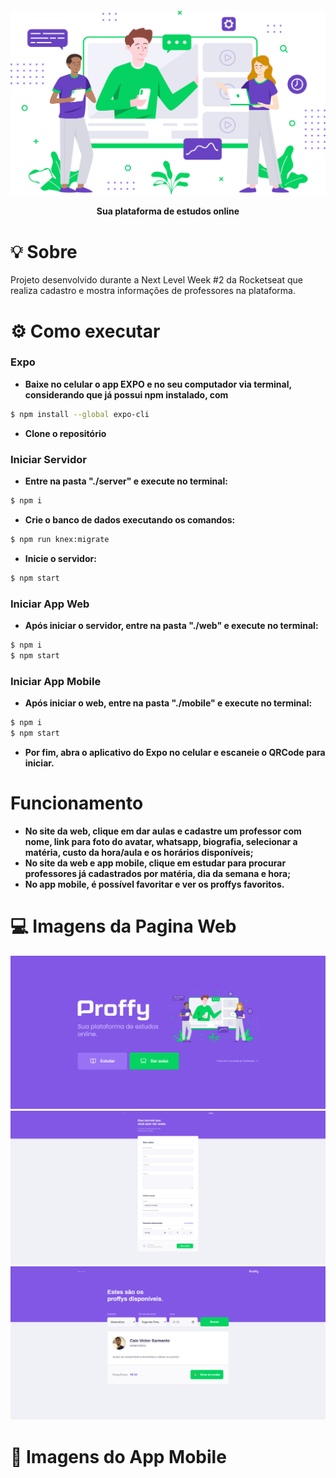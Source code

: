 <h4 align="center">
<img src="./web/src/assets/images/landing.svg" align="center"/>
<br><br>
Sua plataforma de estudos online
</h4>

# 💡 Sobre

Projeto desenvolvido durante a Next Level Week #2 da Rocketseat que realiza cadastro e mostra informações de professores na plataforma.

# ⚙️ Como executar

### Expo
 * **Baixe no celular o app EXPO e no seu computador via terminal, considerando que já possui npm instalado, com** </br>
```bash
$ npm install --global expo-cli
```
  * **Clone o repositório**
  
### Iniciar Servidor

  * **Entre na pasta "./server" e execute no terminal:**
```bash
$ npm i
```
  * **Crie o banco de dados executando os comandos:**

```bash
$ npm run knex:migrate
```
  * **Inicie o servidor:**

```bash
$ npm start
```

### Iniciar App Web

* **Após iniciar o servidor, entre na pasta "./web" e execute no terminal:**

```bash
$ npm i
$ npm start
```

### Iniciar App Mobile

* **Após iniciar o web, entre na pasta "./mobile" e execute no terminal:**

```bash
$ npm i
$ npm start
```

* **Por fim,  abra o aplicativo do Expo no celular e escaneie o QRCode para iniciar.**

# Funcionamento

  * **No site da web, clique em dar aulas e cadastre um professor com nome, link para foto do avatar, whatsapp, biografia, selecionar a matéria, custo da hora/aula e os horários disponíveis;**
  * **No site da web e app mobile, clique em estudar para procurar professores já cadastrados por matéria, dia da semana e hora;**
  * **No app mobile, é possível favoritar e ver os proffys favoritos.**

# :computer: Imagens da Pagina Web

<p align="center">
  <img src="https://github.com/caiovictors/Imagens-repositorios/blob/master/Proffy_imgs/web_home.png" alt="Home Page" width="800">
  <img src="https://github.com/caiovictors/Imagens-repositorios/blob/master/Proffy_imgs/web_cadastro.png" alt="Cadastro" width="800">
  <img src="https://github.com/caiovictors/Imagens-repositorios/blob/master/Proffy_imgs/web_busca.png" alt="Busca" width="800">
</p>

# :iphone: Imagens do App Mobile

<p align="center">
<!--   <img src="https://github.com/caiovictors/Imagens-repositorios/blob/master/Ecoleta_Imagens/mobile_home.jpg" alt="Mobile Home Page" width="280">

  <img src="https://github.com/caiovictors/Imagens-repositorios/blob/master/Ecoleta_Imagens/mobile_map.jpg" alt="Mobile Points Page" width="280">

  <img src="https://github.com/caiovictors/Imagens-repositorios/blob/master/Ecoleta_Imagens/mobile_local.jpg" alt="Mobile Details Page" width="280"> -->
</p>
 
 # 💻 Tecnologias

### ⚛️ Frameworks
- [x] [Typescript](https://www.typescriptlang.org/).
- [x] [React Native](https://reactnative.dev/)
- [x] [Node.js](https://nodejs.org/en/) 
- [x] [React](https://pt-br.reactjs.org/)
- [x] [Expo](https://expo.io/)

### 📚 Bibliotecas e Dependências
- [x] [React Navigation](https://reactnavigation.org/)
- [x] [Express](https://expressjs.com/)
- [x] [Axios](https://github.com/axios/axios)

### 🏦 Banco de dados
- [x] [MySQL](https://www.mysql.com/)
- [x] [Knex](http://knexjs.org/)
